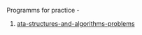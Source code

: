 Programms for practice -
1. [ata-structures-and-algorithms-problems](https://www.techiedelight.com/data-structures-and-algorithms-problems/
)